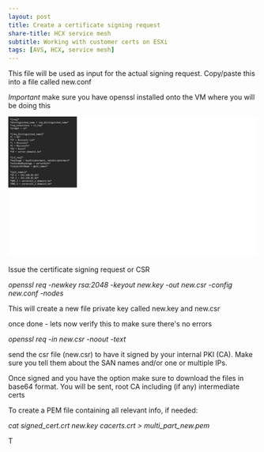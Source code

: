 ```yaml
---
layout: post
title: Create a certificate signing request
share-title: HCX service mesh
subtitle: Working with customer certs on ESXi
tags: [AVS, HCX, service mesh]
---
```


This file will be used as input for the actual signing request.  Copy/paste this into a file called new.conf

*Important* make sure you have openssl installed onto the VM where you will be doing this

<img title="a title" alt="Alt text" src="/assets/img/screen1.jpg">


Issue the certificate signing request or CSR

*openssl req -newkey rsa:2048 -keyout new.key -out new.csr -config new.conf -nodes*

This will create a new file private key called new.key and new.csr

once done - lets now verify this to make sure there's no errors

*openssl req -in new.csr -noout -text*

send the csr file (new.csr) to have it signed by your internal PKI (CA).  Make sure you tell them about the SAN names and/or one or multiple IPs.

Once signed and you have the option make sure to download the files in base64 format.  You will be sent, root CA including (if any) intermediate certs

To create a PEM file containing all relevant info, if needed:

*cat signed_cert.crt new.key cacerts.crt > multi_part_new.pem*







T